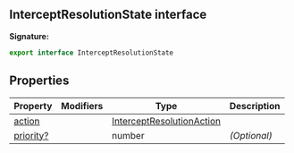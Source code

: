 ## InterceptResolutionState interface

**Signature:**

```typescript
export interface InterceptResolutionState
```

## Properties

| Property                                                      | Modifiers | Type                                                                  | Description       |
| ------------------------------------------------------------- | --------- | --------------------------------------------------------------------- | ----------------- |
| [action](./puppeteer.interceptresolutionstate.action.md)      |           | [InterceptResolutionAction](./puppeteer.interceptresolutionaction.md) |                   |
| [priority?](./puppeteer.interceptresolutionstate.priority.md) |           | number                                                                | <i>(Optional)</i> |
